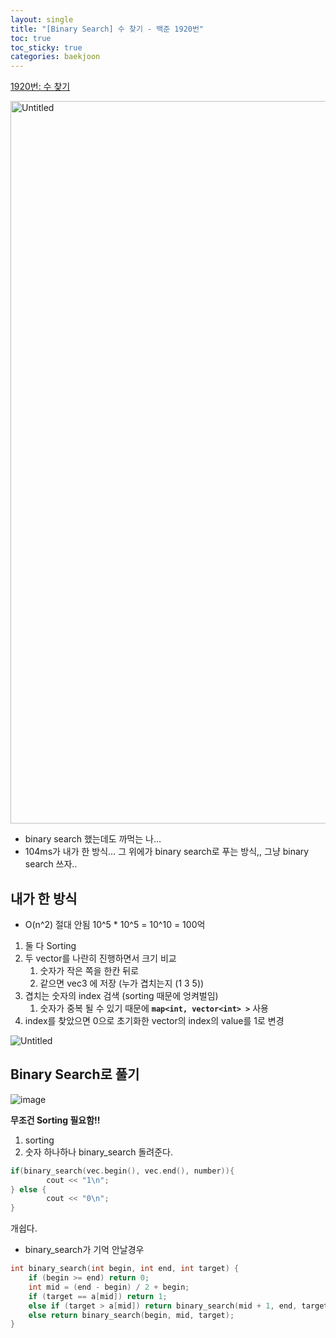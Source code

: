 ```yaml
---
layout: single
title: "[Binary Search] 수 찾기 - 백준 1920번"
toc: true
toc_sticky: true
categories: baekjoon
---
```


[1920번: 수 찾기](https://www.acmicpc.net/problem/1920)

<img width="1156" alt="Untitled" src="https://github.com/KimGyeongLock/KimGyeongLock.github.io/assets/63464299/cfb9ff33-11d1-48fd-8114-a384e1a3b4e5">

- binary search 했는데도 까먹는 나…
- 104ms가 내가 한 방식… 그 위에가 binary search로 푸는 방식,, 그냥 binary search 쓰자..

## 내가 한 방식

- O(n^2) 절대 안됨 10^5 * 10^5 = 10^10 = 100억
1. 둘 다 Sorting
2. 두 vector를 나란히 진행하면서 크기 비교
    1. 숫자가 작은 쪽을 한칸 뒤로
    2. 같으면 vec3 에 저장 (누가 겹치는지 (1 3 5))
3. 겹치는 숫자의 index 검색 (sorting 때문에 엉켜벌임)
    1. 숫자가 중복 될 수 있기 때문에 **`map<int, vector<int> >`** 사용
4. index를 찾았으면 0으로 초기화한 vector의 index의 value를 1로 변경

![Untitled](https://github.com/KimGyeongLock/KimGyeongLock.github.io/assets/63464299/81ee8c78-02d9-473d-8260-3011b0177616)

## Binary Search로 풀기
![image](https://github.com/KimGyeongLock/KimGyeongLock.github.io/assets/63464299/3d8258d3-bca6-495a-957f-aede469cfada)

**무조건 Sorting 필요함!!**

1. sorting 
2. 숫자 하나하나 binary_search 돌려준다.

```cpp
if(binary_search(vec.begin(), vec.end(), number)){
		cout << "1\n";
} else {
		cout << "0\n";
}
```

개쉽다.

- binary_search가 기억 안날경우

```cpp
int binary_search(int begin, int end, int target) {
    if (begin >= end) return 0;
    int mid = (end - begin) / 2 + begin;
    if (target == a[mid]) return 1;
    else if (target > a[mid]) return binary_search(mid + 1, end, target);
    else return binary_search(begin, mid, target);
}
```
